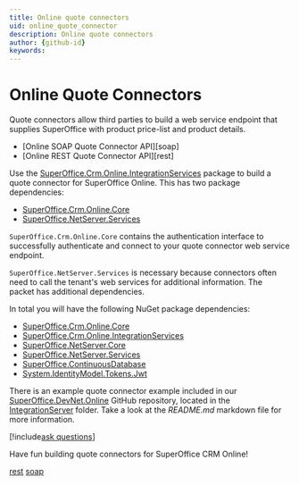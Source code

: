 ```yaml
---
title: Online quote connectors
uid: online_quote_connector
description: Online quote connectors
author: {github-id}
keywords:
---
```


# Online Quote Connectors

Quote connectors allow third parties to build a web service endpoint that supplies SuperOffice with product price-list and product details.

* [Online SOAP Quote Connector API][soap]
* [Online REST Quote Connector API][rest]

Use the [SuperOffice.Crm.Online.IntegrationServices][1] package to build a quote connector for SuperOffice Online. This has two package dependencies:

* [SuperOffice.Crm.Online.Core][2]
* [SuperOffice.NetServer.Services][3]

`SuperOffice.Crm.Online.Core` contains the authentication interface to successfully authenticate and connect to your quote connector web service endpoint.

`SuperOffice.NetServer.Services` is necessary because connectors often need to call the tenant's web services for additional information. The packet has additional dependencies.

In total you will have the following NuGet package dependencies:

* [SuperOffice.Crm.Online.Core][1]
* [SuperOffice.Crm.Online.IntegrationServices][2]
* [SuperOffice.NetServer.Core][9]
* [SuperOffice.NetServer.Services][3]
* [SuperOffice.ContinuousDatabase][4]
* [System.IdentityModel.Tokens.Jwt][5]

There is an example quote connector example included in our [SuperOffice.DevNet.Online][6] GitHub repository, located in the [IntegrationServer][7] folder. Take a look at the *README.md*  markdown file for more information.

[!include[ask questions](../../../includes/get-help.md)]

Have fun building quote connectors for SuperOffice CRM Online!

<!-- Referenced links -->
[1]: https://www.nuget.org/packages/SuperOffice.Crm.Online.IntegrationServices
[2]: https://www.nuget.org/packages/SuperOffice.Crm.Online.Core
[3]: https://www.nuget.org/packages/SuperOffice.NetServer.Services/
[4]: https://www.nuget.org/packages/SuperOffice.ContinuousDatabase/
[5]: https://www.nuget.org/packages/System.IdentityModel.Tokens.Jwt
[6]: https://github.com/SuperOffice/SuperOffice.DevNet.Online
[7]: https://github.com/SuperOffice/SuperOffice.DevNet.Online/tree/master/Source/SuperOffice.DevNet.Online.IntegrationServer
[9]: https://www.nuget.org/packages/SuperOffice.NetServer.Core/
[rest](rest-quote-connector-api.md)
[soap](soap-quote-connector-api.md)
